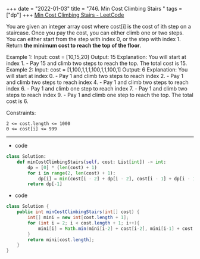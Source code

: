 +++ 
date = "2022-01-03"
title = "746. Min Cost Climbing Stairs "
tags = ["dp"]
+++
[Min Cost Climbing Stairs - LeetCode](https://leetcode.com/problems/min-cost-climbing-stairs/)

You are given an integer array cost where cost[i] is the cost of ith step on a staircase. Once you pay the cost, you can either climb one or two steps.
You can either start from the step with index 0, or the step with index 1.
Return __the minimum cost to reach the top of the floor__.
 
Example 1:
Input: cost = [10,15,20] Output: 15 Explanation: You will start at index 1. - Pay 15 and climb two steps to reach the top. The total cost is 15. 
Example 2:
Input: cost = [1,100,1,1,1,100,1,1,100,1] Output: 6 Explanation: You will start at index 0. - Pay 1 and climb two steps to reach index 2. - Pay 1 and climb two steps to reach index 4. - Pay 1 and climb two steps to reach index 6. - Pay 1 and climb one step to reach index 7. - Pay 1 and climb two steps to reach index 9. - Pay 1 and climb one step to reach the top. The total cost is 6. 
 
Constraints:

	2 <= cost.length <= 1000
	0 <= cost[i] <= 999

---
- code
```py
class Solution:
    def minCostClimbingStairs(self, cost: List[int]) -> int:
        dp = [0] * (len(cost) + 1)
        for i in range(2, len(cost) + 1):
            dp[i] = min(cost[i - 2] + dp[i - 2], cost[i - 1] + dp[i - 1])
        return dp[-1]
```

- code
```java
class Solution {
    public int minCostClimbingStairs(int[] cost) {
        int[] mini = new int[cost.length + 1];
        for (int i = 2; i < cost.length + 1; i++){
            mini[i] = Math.min(mini[i-2] + cost[i-2], mini[i-1] + cost[i-1]);
        }
        return mini[cost.length];
    }
}
```
